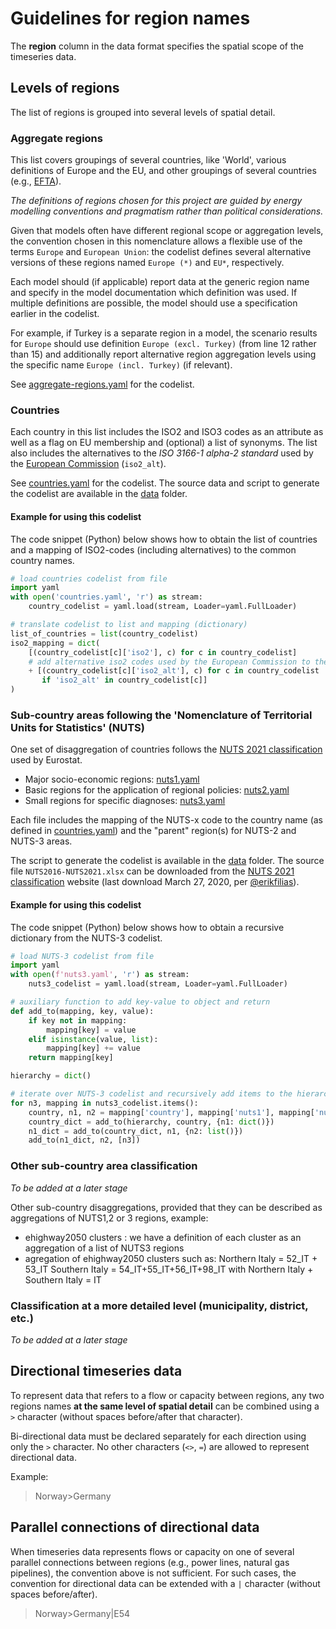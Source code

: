# Guidelines for region names

The **region** column in the data format specifies the spatial scope
of the timeseries data.

## Levels of regions

The list of regions is grouped into several levels of spatial detail.

### Aggregate regions

This list covers groupings of several countries, like 'World', various
definitions of Europe and the EU, and other groupings of several countries
(e.g., [EFTA](https://en.wikipedia.org/wiki/European_Free_Trade_Association)).

*The definitions of regions chosen for this project are guided by energy*
*modelling conventions and pragmatism rather than political considerations.*

Given that models often have different regional scope or aggregation levels,
the convention chosen in this nomenclature allows a flexible use
of the terms `Europe` and `European Union`:
the codelist defines several alternative versions of these regions named
`Europe (*)` and `EU*`, respectively.

Each model should (if applicable) report data at the generic region name
and specify in the model documentation which definition was used.
If multiple definitions are possible, the model should use a specification
earlier in the codelist.

For example, if Turkey is a separate region in a model, the scenario results
for `Europe` should use definition `Europe (excl. Turkey)`
(from line 12 rather than 15)
and additionally report alternative region aggregation levels
using the specific name `Europe (incl. Turkey)` (if relevant).

See [aggregate-regions.yaml](aggregate-regions.yaml) for the codelist.

### Countries

Each country in this list includes the ISO2 and ISO3 codes as an attribute
as well as a flag on EU membership and (optional) a list of synonyms.
The list also includes the alternatives to the *ISO 3166-1 alpha-2 standard*
used by the [European Commission](https://en.wikipedia.org/wiki/ISO_3166-1_alpha-2)
(`iso2_alt`).

See [countries.yaml](countries.yaml) for the codelist.
The source data and script to generate the codelist are available
in the [data](data) folder.

#### Example for using this codelist

The code snippet (Python) below shows how to obtain the list of countries
and a mapping of ISO2-codes (including alternatives)
to the common country names.

```python
# load countries codelist from file
import yaml
with open('countries.yaml', 'r') as stream:
    country_codelist = yaml.load(stream, Loader=yaml.FullLoader)

# translate codelist to list and mapping (dictionary)
list_of_countries = list(country_codelist)
iso2_mapping = dict(
    [(country_codelist[c]['iso2'], c) for c in country_codelist]
    # add alternative iso2 codes used by the European Commission to the mapping
    + [(country_codelist[c]['iso2_alt'], c) for c in country_codelist
       if 'iso2_alt' in country_codelist[c]]
)
```

### Sub-country areas following the 'Nomenclature of Territorial Units for Statistics' (NUTS)

One set of disaggregation of countries follows the 
[NUTS 2021 classification](https://ec.europa.eu/eurostat/web/nuts/background)
used by Eurostat.

 - Major socio-economic regions: [nuts1.yaml](nuts1.yaml)
 - Basic regions for the application of regional policies: [nuts2.yaml](nuts2.yaml)
 - Small regions for specific diagnoses: [nuts3.yaml](nuts3.yaml)

Each file includes the mapping of the NUTS-x code to the country name
(as defined in [countries.yaml](countries.yaml))
and the "parent" region(s) for NUTS-2 and NUTS-3 areas.

The script to generate the codelist is available in the [data](data) folder.
The source file `NUTS2016-NUTS2021.xlsx` can be downloaded from the
[NUTS 2021 classification](https://ec.europa.eu/eurostat/web/nuts/background)
website (last download March 27, 2020, per [@erikfilias](https://github.com/erikfilias)).

#### Example for using this codelist

The code snippet (Python) below shows how to obtain a recursive dictionary
from the NUTS-3 codelist.

```python
# load NUTS-3 codelist from file
import yaml
with open(f'nuts3.yaml', 'r') as stream:
    nuts3_codelist = yaml.load(stream, Loader=yaml.FullLoader)

# auxiliary function to add key-value to object and return
def add_to(mapping, key, value):
    if key not in mapping:
        mapping[key] = value
    elif isinstance(value, list):
        mapping[key] += value
    return mapping[key]

hierarchy = dict()

# iterate over NUTS-3 codelist and recursively add items to the hierarchy dict
for n3, mapping in nuts3_codelist.items():
    country, n1, n2 = mapping['country'], mapping['nuts1'], mapping['nuts2']
    country_dict = add_to(hierarchy, country, {n1: dict()})
    n1_dict = add_to(country_dict, n1, {n2: list()})
    add_to(n1_dict, n2, [n3])
```

### Other sub-country area classification

*To be added at a later stage*

Other sub-country disaggregations, provided that they can be described as aggregations of NUTS1,2 or 3 regions, example:
- ehighway2050 clusters : we have a definition of each cluster as an aggregation of a list of NUTS3 regions
- agregation of ehighway2050 clusters such as:
Northern Italy = 52_IT + 53_IT
Southern Italy = 54_IT+55_IT+56_IT+98_IT
with Northern Italy + Southern Italy = IT


### Classification at a more detailed level (municipality, district, etc.)

*To be added at a later stage*

## Directional timeseries data

To represent data that refers to a flow or capacity between regions,
any two regions names **at the same level of spatial detail** can be
combined using a `>` character (without spaces before/after that character).

Bi-directional data must be declared separately for each direction using only
the `>` character. No other characters (`<>`, `=`) are allowed to
represent directional data.

Example:

> Norway>Germany

## Parallel connections of directional data

When timeseries data represents flows or capacity on one of several parallel
connections between regions (e.g., power lines, natural gas pipelines), the
convention above is not sufficient. For such cases, the convention for 
directional data can be extended with a `|` character 
(without spaces before/after).

> Norway>Germany|E54

